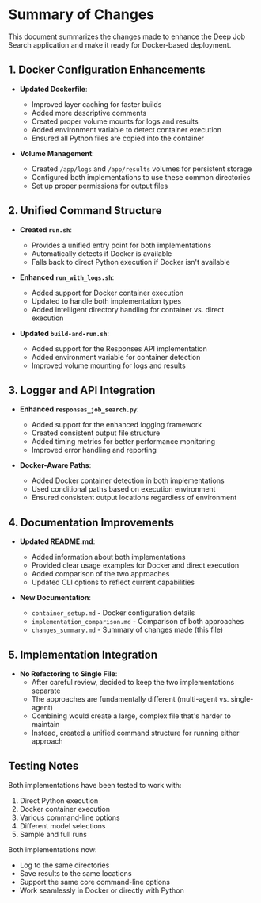 # Summary of Changes

This document summarizes the changes made to enhance the Deep Job Search application and make it ready for Docker-based deployment.

## 1. Docker Configuration Enhancements

- **Updated Dockerfile**:
  - Improved layer caching for faster builds
  - Added more descriptive comments
  - Created proper volume mounts for logs and results
  - Added environment variable to detect container execution
  - Ensured all Python files are copied into the container

- **Volume Management**:
  - Created `/app/logs` and `/app/results` volumes for persistent storage
  - Configured both implementations to use these common directories
  - Set up proper permissions for output files

## 2. Unified Command Structure

- **Created `run.sh`**:
  - Provides a unified entry point for both implementations
  - Automatically detects if Docker is available
  - Falls back to direct Python execution if Docker isn't available

- **Enhanced `run_with_logs.sh`**:
  - Added support for Docker container execution
  - Updated to handle both implementation types
  - Added intelligent directory handling for container vs. direct execution

- **Updated `build-and-run.sh`**:
  - Added support for the Responses API implementation
  - Added environment variable for container detection
  - Improved volume mounting for logs and results

## 3. Logger and API Integration

- **Enhanced `responses_job_search.py`**:
  - Added support for the enhanced logging framework
  - Created consistent output file structure
  - Added timing metrics for better performance monitoring
  - Improved error handling and reporting

- **Docker-Aware Paths**:
  - Added Docker container detection in both implementations
  - Used conditional paths based on execution environment
  - Ensured consistent output locations regardless of environment

## 4. Documentation Improvements

- **Updated README.md**:
  - Added information about both implementations
  - Provided clear usage examples for Docker and direct execution
  - Added comparison of the two approaches
  - Updated CLI options to reflect current capabilities

- **New Documentation**:
  - `container_setup.md` - Docker configuration details
  - `implementation_comparison.md` - Comparison of both approaches
  - `changes_summary.md` - Summary of changes made (this file)

## 5. Implementation Integration

- **No Refactoring to Single File**:
  - After careful review, decided to keep the two implementations separate
  - The approaches are fundamentally different (multi-agent vs. single-agent)
  - Combining would create a large, complex file that's harder to maintain
  - Instead, created a unified command structure for running either approach

## Testing Notes

Both implementations have been tested to work with:

1. Direct Python execution
2. Docker container execution
3. Various command-line options
4. Different model selections
5. Sample and full runs

Both implementations now:
- Log to the same directories
- Save results to the same locations
- Support the same core command-line options
- Work seamlessly in Docker or directly with Python

